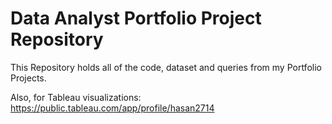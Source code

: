 # Data Analyst Portfolio Project Repository

This Repository holds all of the code, dataset and queries from my Portfolio Projects.

Also, for Tableau visualizations: https://public.tableau.com/app/profile/hasan2714
